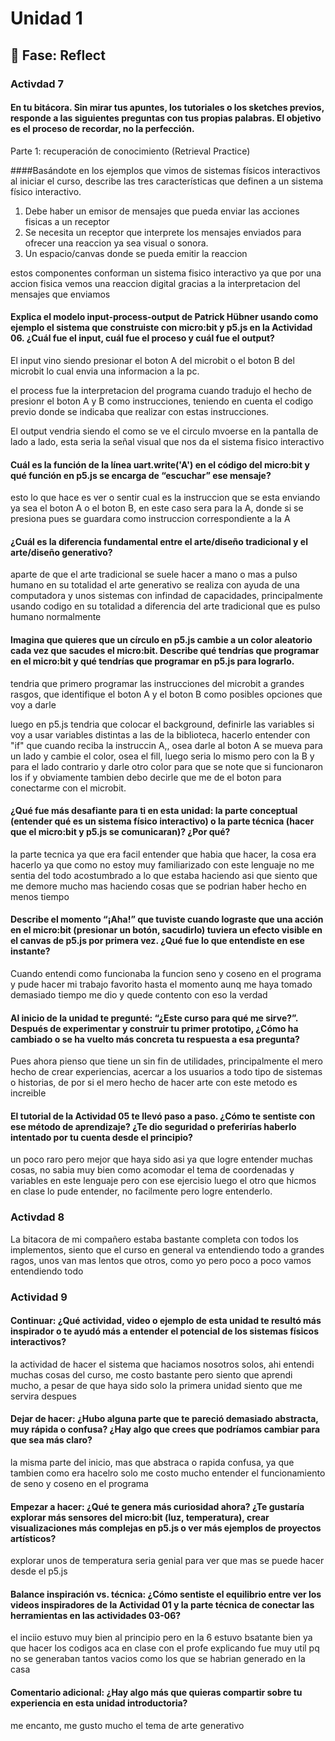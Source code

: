 # Unidad 1

## 🤔 Fase: Reflect

### Activdad 7


#### En tu bitácora. Sin mirar tus apuntes, los tutoriales o los sketches previos, responde a las siguientes preguntas con tus propias palabras. El objetivo es el proceso de recordar, no la perfección.

Parte 1: recuperación de conocimiento (Retrieval Practice)

####Basándote en los ejemplos que vimos de sistemas físicos interactivos al iniciar el curso, describe las tres características que definen a un sistema físico interactivo.

1. Debe haber un emisor de mensajes que pueda enviar las acciones fisicas a un receptor
2. Se necesita un receptor que interprete los mensajes enviados para ofrecer una reaccion ya sea visual o sonora.
3. Un espacio/canvas donde se pueda emitir la reaccion

estos componentes conforman un sistema fisico interactivo ya que por una accion fisica vemos una reaccion digital gracias a la interpretacion del mensajes que enviamos

#### Explica el modelo input-process-output de Patrick Hübner usando como ejemplo el sistema que construiste con micro:bit y p5.js en la Actividad 06. ¿Cuál fue el input, cuál fue el proceso y cuál fue el output?

El input vino siendo presionar el boton A del microbit o el boton B del microbit lo cual envia una informacion a la pc.

el process fue la interpretacion del programa cuando tradujo el hecho de presionr el boton A y B como instrucciones, teniendo en cuenta el codigo previo donde se indicaba que realizar con estas instrucciones.

El output vendria siendo el como se ve el circulo mvoerse en la pantalla de lado a lado, esta seria la señal visual que nos da el sistema fisico interactivo


#### Cuál es la función de la línea uart.write('A') en el código del micro:bit y qué función en p5.js se encarga de “escuchar” ese mensaje?


esto lo que hace es ver o sentir cual es la instruccion que se esta enviando ya sea el boton A o el boton B, en este caso sera para la A, donde si se presiona pues se guardara como instruccion correspondiente a la A


#### ¿Cuál es la diferencia fundamental entre el arte/diseño tradicional y el arte/diseño generativo?


aparte de que el arte tradicional se suele hacer a mano o mas a pulso humano en su totalidad el arte generativo se realiza con ayuda de una computadora y unos sistemas con infindad de capacidades, principalmente usando codigo en su totalidad a diferencia del arte tradicional que es pulso humano normalmente


#### Imagina que quieres que un círculo en p5.js cambie a un color aleatorio cada vez que sacudes el micro:bit. Describe qué tendrías que programar en el micro:bit y qué tendrías que programar en p5.js para lograrlo.


tendria que primero programar las instrucciones del microbit a grandes rasgos, que identifique el boton A y el boton B como posibles opciones que voy a darle

luego en p5.js tendria que colocar el background, definirle las variables si voy a usar variables distintas a las de la biblioteca, hacerlo entender con "if" que cuando reciba la instruccin A,, osea darle al boton A se mueva para un lado y cambie el color, osea el fill, luego seria lo mismo pero con la B y para el lado contrario y darle otro color para que se note que si funcionaron los if y obviamente tambien debo decirle que me de el boton para conectarme con el microbit.

#### ¿Qué fue más desafiante para ti en esta unidad: la parte conceptual (entender qué es un sistema físico interactivo) o la parte técnica (hacer que el micro:bit y p5.js se comunicaran)? ¿Por qué?

la parte tecnica ya que era facil entender que habia que hacer, la cosa era hacerlo ya que como no estoy muy familiarizado con este lenguaje no me sentia del todo acostumbrado a lo que estaba haciendo asi que siento que me demore mucho mas haciendo cosas que se podrian haber hecho en menos tiempo

#### Describe el momento “¡Aha!” que tuviste cuando lograste que una acción en el micro:bit (presionar un botón, sacudirlo) tuviera un efecto visible en el canvas de p5.js por primera vez. ¿Qué fue lo que entendiste en ese instante?

Cuando entendi como funcionaba la funcion seno y coseno en el programa y pude hacer mi trabajo favorito hasta el momento aunq me haya tomado demasiado tiempo me dio y quede contento con eso la verdad

#### Al inicio de la unidad te pregunté: “¿Este curso para qué me sirve?”. Después de experimentar y construir tu primer prototipo, ¿Cómo ha cambiado o se ha vuelto más concreta tu respuesta a esa pregunta?

Pues ahora pienso que tiene un sin fin de utilidades, principalmente el mero hecho de crear experiencias, acercar a los usuarios a todo tipo de sistemas o historias, de por si el mero hecho de hacer arte con este metodo es increible

#### El tutorial de la Actividad 05 te llevó paso a paso. ¿Cómo te sentiste con ese método de aprendizaje? ¿Te dio seguridad o preferirías haberlo intentado por tu cuenta desde el principio?

un poco raro pero mejor que haya sido asi ya que logre entender muchas cosas, no sabia muy bien como acomodar el tema de coordenadas y variables en este lenguaje pero con ese ejercisio luego el otro que hicmos en clase lo pude entender, no facilmente pero logre entenderlo.


### Activdad 8

La bitacora de mi compañero estaba bastante completa con todos los implementos, siento que el curso en general va entendiendo todo a grandes ragos, unos van mas lentos que otros, como yo pero poco a poco vamos entendiendo todo


### Actividad 9

#### Continuar: ¿Qué actividad, video o ejemplo de esta unidad te resultó más inspirador o te ayudó más a entender el potencial de los sistemas físicos interactivos?

la actividad de hacer el sistema que haciamos nosotros solos, ahi entendi muchas cosas del curso, me costo bastante pero siento que aprendi mucho, a pesar de que haya sido solo la primera unidad siento que me servira despues

#### Dejar de hacer: ¿Hubo alguna parte que te pareció demasiado abstracta, muy rápida o confusa? ¿Hay algo que crees que podríamos cambiar para que sea más claro?

la misma parte del inicio, mas que abstraca o rapida confusa, ya que tambien como era hacelro solo me costo mucho entender el funcionamiento de seno y coseno en el programa

#### Empezar a hacer: ¿Qué te genera más curiosidad ahora? ¿Te gustaría explorar más sensores del micro:bit (luz, temperatura), crear visualizaciones más complejas en p5.js o ver más ejemplos de proyectos artísticos?

explorar unos de temperatura seria genial para ver que mas se puede hacer desde el p5.js

#### Balance inspiración vs. técnica: ¿Cómo sentiste el equilibrio entre ver los videos inspiradores de la Actividad 01 y la parte técnica de conectar las herramientas en las actividades 03-06?

el inciio estuvo muy bien al principio pero en la 6 estuvo bsatante bien ya que hacer los codigos aca en clase con el profe explicando fue muy util pq no se generaban tantos vacios como los que se habrian generado en la casa

#### Comentario adicional: ¿Hay algo más que quieras compartir sobre tu experiencia en esta unidad introductoria?

me encanto, me gusto mucho el tema de arte generativo


